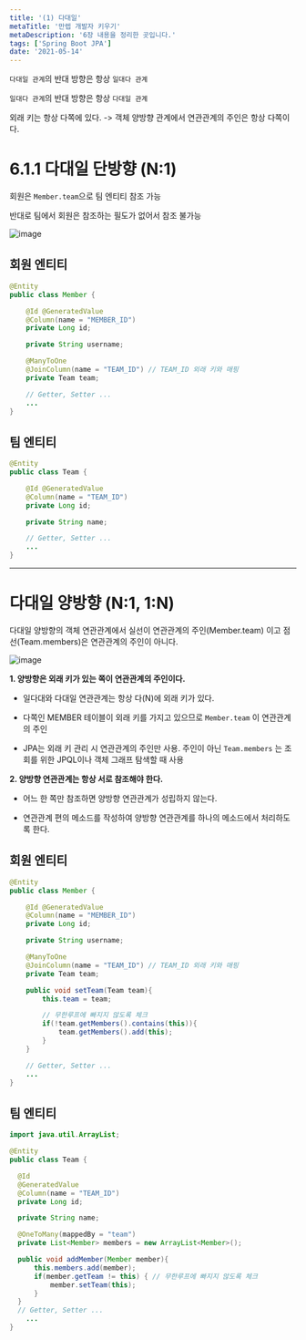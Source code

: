 ```yaml
---
title: '(1) 다대일'
metaTitle: '만렙 개발자 키우기'
metaDescription: '6장 내용을 정리한 곳입니다.'
tags: ['Spring Boot JPA']
date: '2021-05-14'
---
```


`다대일 관계`의 반대 방향은 항상 `일대다 관계`

`일대다 관계`의 반대 방향은 항상 `다대일 관계`

외래 키는 항상 다쪽에 있다. -> 객체 양방향 관계에서 연관관계의 주인은 항상 다쪽이다.


# 6.1.1 다대일 단방향 (N:1)

회원은 `Member.team`으로 팀 엔티티 참조 가능

반대로 팀에서 회원은 참조하는 필도가 없어서 참조 불가능

![image](https://user-images.githubusercontent.com/51476083/118161418-84066500-b45a-11eb-8f83-20e37657ba95.png)


## 회원 엔티티

```java
@Entity
public class Member {

    @Id @GeneratedValue
    @Column(name = "MEMBER_ID")
    private Long id;

    private String username;

    @ManyToOne
    @JoinColumn(name = "TEAM_ID") // TEAM_ID 외래 키와 매핑
    private Team team;

    // Getter, Setter ...
    ...
}
```

## 팀 엔티티

```java
@Entity
public class Team {

    @Id @GeneratedValue
    @Column(name = "TEAM_ID")
    private Long id;

    private String name;

    // Getter, Setter ...
    ...
}
```

<hr/>

# 다대일 양방향 (N:1, 1:N)

다대일 양방향의 객체 연관관계에서 실선이 연관관계의 주인(Member.team) 이고 점선(Team.members)은 연관관계의 주인이 아니다.

![image](https://user-images.githubusercontent.com/51476083/118161511-a5675100-b45a-11eb-9721-068195f82216.png)

**1. 양방향은 외래 키가 있는 쪽이 연관관계의 주인이다.**

- 일다대와 다대일 연관관계는 항상 다(N)에 외래 키가 있다.


- 다쪽인 MEMBER 테이블이 외래 키를 가지고 있으므로 `Member.team` 이 연관관계의 주인


- JPA는 외래 키 관리 시 연관관계의 주인만 사용. 주인이 아닌 `Team.members` 는 조회를 위한 JPQL이나 객체 그래프 탐색할 때 사용



**2. 양방향 연관관계는 항상 서로 참조해야 한다.**

- 어느 한 쪽만 참조하면 양방향 연관관계가 성립하지 않는다.


- 연관관계 편의 메소드를 작성하여 양방향 연관관계를 하나의 메소드에서 처리하도록 한다.


## 회원 엔티티

```java
@Entity
public class Member {

    @Id @GeneratedValue
    @Column(name = "MEMBER_ID")
    private Long id;

    private String username;

    @ManyToOne
    @JoinColumn(name = "TEAM_ID") // TEAM_ID 외래 키와 매핑
    private Team team;

    public void setTeam(Team team){
        this.team = team;

        // 무한루프에 빠지지 않도록 체크
        if(!team.getMembers().contains(this)){
            team.getMembers().add(this);
        }
    }

    // Getter, Setter ...
    ...
}
```

## 팀 엔티티

```java
import java.util.ArrayList;

@Entity
public class Team {

  @Id
  @GeneratedValue
  @Column(name = "TEAM_ID")
  private Long id;

  private String name;

  @OneToMany(mappedBy = "team")
  private List<Member> members = new ArrayList<Member>();

  public void addMember(Member member){
      this.members.add(member);
      if(member.getTeam != this) { // 무한루프에 빠지지 않도록 체크
          member.setTeam(this);
      }
  }
  // Getter, Setter ...
    ...
}
```
